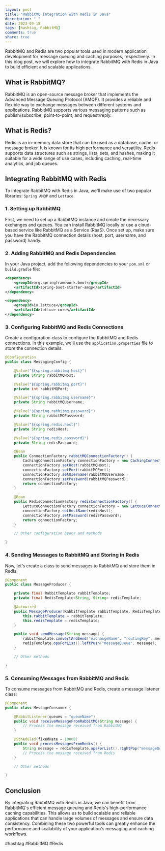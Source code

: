 ```yaml
---
layout: post
title: "RabbitMQ integration with Redis in Java"
description: " "
date: 2023-09-18
tags: [hashtag, RabbitMQ]
comments: true
share: true
---
```


RabbitMQ and Redis are two popular tools used in modern application development for message queuing and caching purposes, respectively. In this blog post, we will explore how to integrate RabbitMQ with Redis in Java to build efficient and scalable applications.

## What is RabbitMQ?

RabbitMQ is an open-source message broker that implements the Advanced Message Queuing Protocol (AMQP). It provides a reliable and flexible way to exchange messages between different systems and applications. RabbitMQ supports various messaging patterns such as publish/subscribe, point-to-point, and request/reply.

## What is Redis?

Redis is an in-memory data store that can be used as a database, cache, or message broker. It is known for its high performance and versatility. Redis supports data structures such as strings, lists, sets, and hashes, making it suitable for a wide range of use cases, including caching, real-time analytics, and job queues.

## Integrating RabbitMQ with Redis

To integrate RabbitMQ with Redis in Java, we'll make use of two popular libraries: `Spring AMQP` and `Lettuce`.

### 1. Setting up RabbitMQ

First, we need to set up a RabbitMQ instance and create the necessary exchanges and queues. You can install RabbitMQ locally or use a cloud-based service like RabbitMQ as a Service (RaaS). Once set up, make sure you have the RabbitMQ connection details (host, port, username, and password) handy.

### 2. Adding RabbitMQ and Redis Dependencies

In your Java project, add the following dependencies to your `pom.xml` or `build.gradle` file:

```xml
<dependency>
    <groupId>org.springframework.boot</groupId>
    <artifactId>spring-boot-starter-amqp</artifactId>
</dependency>

<dependency>
    <groupId>io.lettuce</groupId>
    <artifactId>lettuce-core</artifactId>
</dependency>
```

### 3. Configuring RabbitMQ and Redis Connections

Create a configuration class to configure the RabbitMQ and Redis connections. In this example, we'll use the `application.properties` file to store the connection details.

```java
@Configuration
public class MessagingConfig {

    @Value("${spring.rabbitmq.host}")
    private String rabbitMQHost;

    @Value("${spring.rabbitmq.port}")
    private int rabbitMQPort;

    @Value("${spring.rabbitmq.username}")
    private String rabbitMQUsername;

    @Value("${spring.rabbitmq.password}")
    private String rabbitMQPassword;

    @Value("${spring.redis.host}")
    private String redisHost;

    @Value("${spring.redis.password}")
    private String redisPassword;

    @Bean
    public ConnectionFactory rabbitMQConnectionFactory() {
        CachingConnectionFactory connectionFactory = new CachingConnectionFactory();
        connectionFactory.setHost(rabbitMQHost);
        connectionFactory.setPort(rabbitMQPort);
        connectionFactory.setUsername(rabbitMQUsername);
        connectionFactory.setPassword(rabbitMQPassword);
        return connectionFactory;
    }

    @Bean
    public RedisConnectionFactory redisConnectionFactory() {
        LettuceConnectionFactory connectionFactory = new LettuceConnectionFactory();
        connectionFactory.setHostName(redisHost);
        connectionFactory.setPassword(redisPassword);
        return connectionFactory;
    }

    // Other configuration beans and methods

}
```

### 4. Sending Messages to RabbitMQ and Storing in Redis

Now, let's create a class to send messages to RabbitMQ and store them in Redis:

```java
@Component
public class MessageProducer {

    private final RabbitTemplate rabbitTemplate;
    private final RedisTemplate<String, String> redisTemplate;

    @Autowired
    public MessageProducer(RabbitTemplate rabbitTemplate, RedisTemplate<String, String> redisTemplate) {
        this.rabbitTemplate = rabbitTemplate;
        this.redisTemplate = redisTemplate;
    }

    public void sendMessage(String message) {
        rabbitTemplate.convertAndSend("exchangeName", "routingKey", message);
        redisTemplate.opsForList().leftPush("messageQueue", message);
    }

    // Other methods

}
```

### 5. Consuming Messages from RabbitMQ and Redis

To consume messages from RabbitMQ and Redis, create a message listener class:

```java
@Component
public class MessageConsumer {

    @RabbitListener(queues = "queueName")
    public void receiveMessageFromRabbitMQ(String message) {
        // Process the message received from RabbitMQ
    }

    @Scheduled(fixedRate = 10000)
    public void processMessagesFromRedis() {
        String message = redisTemplate.opsForList().rightPop("messageQueue");
        // Process the message received from Redis
    }

    // Other methods

}
```

## Conclusion

By integrating RabbitMQ with Redis in Java, we can benefit from RabbitMQ's efficient message queuing and Redis's high-performance caching capabilities. This allows us to build scalable and reliable applications that can handle large volumes of messages and ensure data consistency. Combining these two powerful tools can greatly enhance the performance and scalability of your application's messaging and caching workflows.

#hashtag #RabbitMQ #Redis